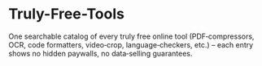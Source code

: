 # Truly-Free-Tools
One searchable catalog of every truly free online tool (PDF‑compressors, OCR, code formatters, video‑crop, language‑checkers, etc.) – each entry shows no hidden paywalls, no data‑selling guarantees.
